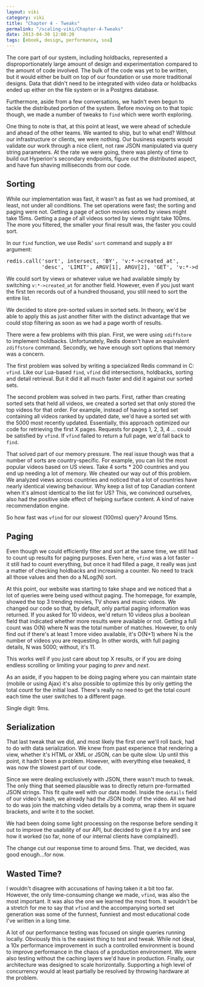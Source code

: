 ```yaml
---
layout: viki
category: viki
title: "Chapter 4 - Tweaks"
permalink: "/scaling-viki/Chapter-4-Tweaks"
date: 2013-04-30 12:00:20
tags: [ebook, design, performance, soa]
---
```


The core part of our system, including holdbacks, represented a disproportionately large amount of design and experimentation compared to the amount of code involved. The bulk of the code was yet to be written, but it would either be built on top of our foundation or use more traditional designs. Data that didn't need to be integrated with video data or holdbacks ended up either on the file system or in a Postgres database.

Furthermore, aside from a few conversations, we hadn't even begun to tackle the distributed portion of the system. Before moving on to that topic though, we made a number of tweaks to `find` which were worth exploring.

One thing to note is that, at this point at least, we were ahead of schedule and ahead of the other teams. We wanted to ship, but to what end? Without our infrastructure or clients, we were nothing. Our business experts would validate our work through a nice client, not raw JSON manipulated via query string parameters. At the rate we were going, there was plenty of time to build out Hyperion's secondary endpoints, figure out the distributed aspect, and have fun shaving milliseconds from our code.

## Sorting
While our implementation was fast, it wasn't as fast as we had promised, at least, not under all conditions. The set operations were fast; the sorting and paging were not. Getting a page of action movies sorted by views might take 15ms. Getting a page of all videos sorted by views might take 100ms. The more you filtered, the smaller your final result was, the faster you could sort.

In our `find` function, we use Redis' `sort` command and supply a `BY` argument:

<pre data-language="lua">
redis.call('sort', intersect, 'BY', 'v:*->created_at',
           'desc', 'LIMIT', ARGV[1], ARGV[2], 'GET', 'v:*->details')
</pre>

We could sort by views or whatever value we had available simply by switching `v:*->created_at` for another field. However, even if you just want the first ten records out of a hundred thousand, you still need to sort the entire list.

We decided to store pre-sorted values in sorted sets. In theory, we'd be able to apply this as just another filter with the distinct advantage that we could stop filtering as soon as we had a page worth of results.

There were a few problems with this plan. First, we were using `sdiffstore` to implement holdbacks. Unfortunately, Redis doesn't have an equivalent `zdiffstore` command. Secondly, we have enough sort options that memory was a concern.

The first problem was solved by writing a specialized Redis command in C: `vfind`. Like our Lua-based `find`, `vfind` did intersections, holdbacks, sorting and detail retrieval. But it did it all much faster and did it against our sorted sets.

The second problem was solved in two parts. First, rather than creating sorted sets that held all videos, we created a sorted set that only stored the top videos for that order. For example, instead of having a sorted set containing all videos ranked by updated date, we'd have a sorted set with the 5000 most recently updated. Essentially, this approach optimized our code for retrieving the first X pages. Requests for pages 1, 2, 3, 4 ... could be satisfied by `vfind`. If `vfind` failed to return a full page, we'd fall back to `find`.

That solved part of our memory pressure. The real issue though was that a number of sorts are country-specific. For example, you can list the most popular videos based on US views. Take 4 sorts * 200 countries and you end up needing a lot of memory. We cheated our way out of this problem. We analyzed views across countries and noticed that a lot of countries have nearly identical viewing behaviour. Why keep a list of top Canadian content when it's almost identical to the list for US? This, we convinced ourselves, also had the positive side effect of helping surface content. A kind of naive recommendation engine.

So how fast was `vfind` for our slowest (100ms) query? Around 15ms.

## Paging
Even though we could efficiently filter and sort at the same time, we still had to count up results for paging purposes. Even here, `vfind` was a lot faster - it still had to count everything, but once it had filled a page, it really was just a matter of checking holdbacks and increasing a counter. No need to track all those values and then do a NLog(N) sort.

At this point, our website was starting to take shape and we noticed that a lot of queries were being used without paging. The homepage, for example, showed the top 3 trending movies, TV shows and music videos. We changed our code so that, by default, only partial paging information was returned. If you asked for 10 videos, we'd return 10 videos plus a boolean field that indicated whether more results were available or not. Getting a full count was O(N) where N was the total number of matches. However, to only find out if there's at least 1 more video available, it's O(N+1) where N is the number of videos you are requesting. In other words, with full paging details, N was 5000; without, it's 11.

This works well if you just care about top X results, or if you are doing endless scrolling or limiting your paging to *prev* and *next*.

As an aside, if you happen to be doing paging where you can maintain state (mobile or using Ajax) it's also possible to optimize this by only getting the total count for the initial load. There's really no need to get the total count each time the user switches to a different page.

Single digit: 9ms.

## Serialization
That last tweak that we did, and most likely the first one we'll roll back, had to do with data serialization. We knew from past experience that rendering a view, whether it's HTML or XML or JSON, can be quite slow. Up until this point, it hadn't been a problem. However, with everything else tweaked, it was now the slowest part of our code.

Since we were dealing exclusively with JSON, there wasn't much to tweak. The only thing that seemed plausible was to directly return pre-formatted JSON strings. This fit quite well with our data model. Inside the `details` field of our video's hash, we already had the JSON body of the video. All we had to do was join the matching video details by a comma, wrap them in square brackets, and write it to the socket.

We had been doing some light processing on the response before sending it out to improve the usability of our API, but decided to give it a try and see how it worked (so far, none of our internal clients have complained!).

The change cut our response time to around 5ms. That, we decided, was good enough...for now.

## Wasted Time?
I wouldn't disagree with accusations of having taken it a bit too far. However, the only time-consuming change we made, `vfind`, was also the most important. It was also the one we learned the most from. It wouldn't be a stretch for me to say that `vfind` and the accompanying sorted set generation was some of the funnest, funniest and most educational code I've written in a long time.

A lot of our performance testing was focused on single queries running locally. Obviously this is the easiest thing to test and tweak. While not ideal, a 10x performance improvement in such a controlled environment is bound to improve performance in the chaos of a production environment. We were also testing without the caching layers we'd have in production. Finally, our architecture was designed to scale horizontally. Supporting a high level of concurrency would at least partially be resolved by throwing hardware at the problem.
